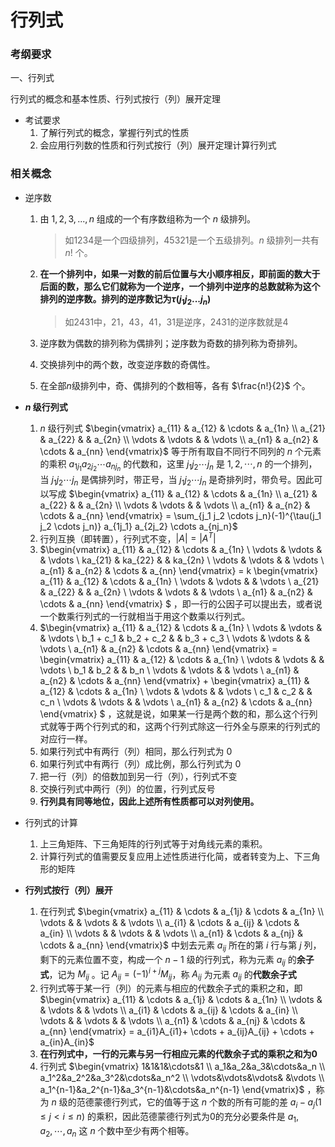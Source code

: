 # 行列式

### 考纲要求

一、行列式

行列式的概念和基本性质、行列式按行（列）展开定理

* 考试要求
  1. 了解行列式的概念，掌握行列式的性质
  2. 会应用行列数的性质和行列式按行（列）展开定理计算行列式

### 相关概念

* 逆序数

  1. 由 $1, 2, 3, ...,n$ 组成的一个有序数组称为一个 $n$ 级排列。

     > 如1234是一个四级排列，45321是一个五级排列。$n$ 级排列一共有 $n!$ 个。

  2. **在一个排列中，如果一对数的前后位置与大小顺序相反，即前面的数大于后面的数，那么它们就称为一个逆序，一个排列中逆序的总数就称为这个排列的逆序数。排列的逆序数记为$\tau(j_1 j_2 ... j_n)$**

     > 如2431中，21，43，41，31是逆序，2431的逆序数就是4

  3. 逆序数为偶数的排列称为偶排列；逆序数为奇数的排列称为奇排列。

  4. 交换排列中的两个数，改变逆序数的奇偶性。

  5. 在全部$n$级排列中，奇、偶排列的个数相等，各有 $\frac{n!}{2}$ 个。

* **$n$ 级行列式**

  1. $n$ 级行列式  $\begin{vmatrix} a_{11} & a_{12} & \cdots & a_{1n} \\ a_{21} & a_{22} &  & a_{2n} \\ \vdots & \vdots & & \vdots \\ a_{n1} & a_{n2} & \cdots  & a_{nn} \end{vmatrix}$ 等于所有取自不同行不同列的 $n$ 个元素的乘积 $a_{1j_1} a_{2j_2} \cdots a_{nj_n}$ 的代数和，这里 $j_1 j_2 \cdots j_n$ 是 $1,2,\cdots,n$ 的一个排列，当 $j_1 j_2 \cdots j_n$ 是偶排列时，带正号，当 $j_1 j_2 \cdots j_n$ 是奇排列时，带负号。因此可以写成  $\begin{vmatrix} a_{11} & a_{12} & \cdots & a_{1n} \\ a_{21} & a_{22} &  & a_{2n} \\ \vdots & \vdots & & \vdots \\ a_{n1} & a_{n2} & \cdots  & a_{nn} \end{vmatrix} = \sum_{j_1 j_2 \cdots j_n}(-1)^{\tau(j_1 j_2 \cdots j_n)} a_{1j_1} a_{2j_2} \cdots a_{nj_n}$  
  2. 行列互换（即转置），行列式不变，$|A| = |A^T|$
  3. $\begin{vmatrix} a_{11} & a_{12} & \cdots & a_{1n} \\ \vdots & \vdots & & \vdots \\ ka_{21} & ka_{22} &  & ka_{2n} \\ \vdots & \vdots & & \vdots \\ a_{n1} & a_{n2} & \cdots  & a_{nn} \end{vmatrix} = k \begin{vmatrix} a_{11} & a_{12} & \cdots & a_{1n} \\ \vdots & \vdots & & \vdots \\ a_{21} & a_{22} &  & a_{2n} \\ \vdots & \vdots & & \vdots \\ a_{n1} & a_{n2} & \cdots  & a_{nn} \end{vmatrix} $ ，即一行的公因子可以提出去，或者说一个数乘行列式的一行就相当于用这个数乘以行列式。
  4. $\begin{vmatrix} a_{11} & a_{12} & \cdots & a_{1n} \\ \vdots & \vdots & & \vdots \\ b_1 + c_1 & b_2 + c_2 &  & b_3 + c_3 \\ \vdots & \vdots & & \vdots \\ a_{n1} & a_{n2} & \cdots  & a_{nn} \end{vmatrix} = \begin{vmatrix} a_{11} & a_{12} & \cdots & a_{1n} \\ \vdots & \vdots & & \vdots \\ b_1 & b_2 &  & b_n \\ \vdots & \vdots & & \vdots \\ a_{n1} & a_{n2} & \cdots  & a_{nn} \end{vmatrix} + \begin{vmatrix} a_{11} & a_{12} & \cdots & a_{1n} \\ \vdots & \vdots & & \vdots \\ c_1 & c_2 &  & c_n \\ \vdots & \vdots & & \vdots \\ a_{n1} & a_{n2} & \cdots  & a_{nn} \end{vmatrix} $ ，这就是说，如果某一行是两个数的和，那么这个行列式就等于两个行列式的和，这两个行列式除这一行外全与原来的行列式的对应行一样。
  5. 如果行列式中有两行（列）相同，那么行列式为 0
  6. 如果行列式中有两行（列）成比例，那么行列式为 0
  7. 把一行（列）的倍数加到另一行（列），行列式不变
  8. 交换行列式中两行（列）的位置，行列式反号
  9. **行列具有同等地位，因此上述所有性质都可以对列使用。**

* 行列式的计算

  1. 上三角矩阵、下三角矩阵的行列式等于对角线元素的乘积。
  2. 计算行列式的值需要反复应用上述性质进行化简，或者转变为上、下三角形的矩阵

* **行列式按行（列）展开**

  1. 在行列式 $\begin{vmatrix} a_{11} & \cdots & a_{1j} & \cdots & a_{1n} \\ \vdots & & \vdots & & \vdots \\ a_{i1} &  \cdots & a_{ij} & \cdots  & a_{in} \\ \vdots & & \vdots & & \vdots \\ a_{n1} & \cdots & a_{nj} & \cdots  & a_{nn} \end{vmatrix}$ 中划去元素 $a_{ij}$ 所在的第 $i$ 行与第 $j$ 列，剩下的元素位置不变，构成一个 $n-1$ 级的行列式，称为元素 $a_{ij}$ 的**余子式**，记为 $M_{ij}$ 。记 $A_{ij} = (-1)^{i+j}M_{ij}$，称 $A_{ij}$ 为元素 $a_{ij}$ 的**代数余子式**
  2. 行列式等于某一行（列）的元素与相应的代数余子式的乘积之和，即 $\begin{vmatrix} a_{11} & \cdots & a_{1j} & \cdots & a_{1n} \\ \vdots & & \vdots & & \vdots \\ a_{i1} &  \cdots & a_{ij} & \cdots  & a_{in} \\ \vdots & & \vdots & & \vdots \\ a_{n1} & \cdots & a_{nj} & \cdots  & a_{nn} \end{vmatrix} = a_{i1}A_{i1}+ \cdots + a_{ij}A_{ij} + \cdots + a_{in}A_{in}$
  3. **在行列式中，一行的元素与另一行相应元素的代数余子式的乘积之和为0**
  4. 行列式 $\begin{vmatrix} 1&1&1&\cdots&1 \\ a_1&a_2&a_3&\cdots&a_n \\ a_1^2&a_2^2&a_3^2&\cdots&a_n^2 \\ \vdots&\vdots&\vdots& &\vdots \\ a_1^{n-1}&a_2^{n-1}&a_3^{n-1}&\cdots&a_n^{n-1} \end{vmatrix}$ ，称为 $n$ 级的范德蒙德行列式，它的值等于这 $n$ 个数的所有可能的差 $a_i - a_j (1 \le j \lt i \le n)$ 的乘积，因此范德蒙德行列式为0的充分必要条件是 $a_1, a_2, \cdots , a_n$ 这 $n$ 个数中至少有两个相等。 

​		